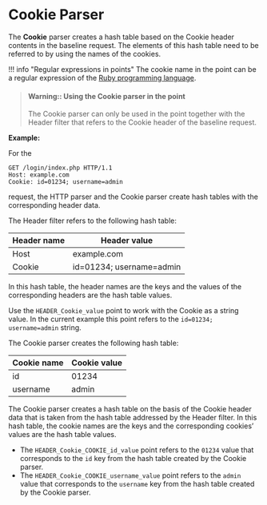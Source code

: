 [link-ruby]:        http://ruby-doc.org/core-2.6.1/doc/regexp_rdoc.html

# Cookie Parser

The **Cookie** parser creates a hash table based on the Cookie header contents in the baseline request. The elements of this hash table need to be referred to by using the names of the cookies.

!!! info "Regular expressions in points"
    The cookie name in the point can be a regular expression of the [Ruby programming language][link-ruby].

 > #### Warning:: Using the Cookie parser in the point
> The Cookie parser can only be used in the point together with the Header filter that refers to the Cookie header of the baseline request.
 
**Example:** 

For the

```
GET /login/index.php HTTP/1.1
Host: example.com
Cookie: id=01234; username=admin
```

request, the HTTP parser and the Cookie parser create hash tables with the corresponding header data.

The Header filter refers to the following hash table:

| Header name   | Header value             |
|---------------|--------------------------|
| Host          | example.com              |
| Cookie        | id=01234; username=admin |

In this hash table, the header names are the keys and the values of the corresponding headers are the hash table values.

Use the `HEADER_Cookie_value` point to work with the Cookie as a string value. In the current example this point refers to the `id=01234; username=admin` string.

The Cookie parser creates the following hash table:

| Cookie name | Cookie value  |
|-------------|---------------|
| id          | 01234         |
| username    | admin         |

The Cookie parser creates a hash table on the basis of the Cookie header data that is taken from the hash table addressed by the Header filter. In this hash table, the cookie names are the keys and the corresponding cookies’ values are the hash table values.

*   The `HEADER_Cookie_COOKIE_id_value` point refers to the `01234` value that corresponds to the `id` key from the hash table created by the Cookie parser.
*   The `HEADER_Cookie_COOKIE_username_value` point refers to the `admin` value that corresponds to the `username` key from the hash table created by the Cookie parser.

